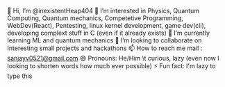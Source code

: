👋 Hi, I’m @inexistentHeap404
👀 I’m interested in Physics, Quantum Computing, Quantum mechanics, Competetive Programming, WebDev(React), Pentesting, linux kernel development, game dev(cli), developing complext stuff in C (even if it already exists) 
🌱 I’m currently learning ML and quantum mechanics
💞️ I’m looking to collaborate on Interesting small projects and hackathons
📫 How to reach me mail : sanjayv0521@gmail.com
😄 Pronouns: He/Him \t curious, lazy (even now I looking to shorten words how much ever possible)
⚡ Fun fact: I'm lazy to type this



<!---
inexistentHeap404/inexistentHeap404 is a ✨ special ✨ repository because its `README.md` (this file) appears on your GitHub profile.
You can click the Preview link to take a look at your changes.
--->
